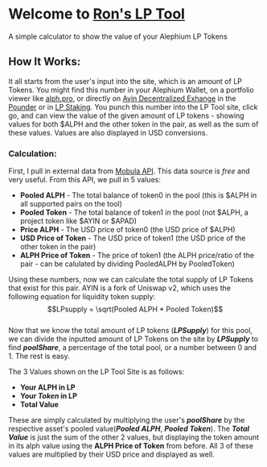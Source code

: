 # Welcome to [Ron's LP Tool](https://rondex.xyz/lp-tool)
A simple calculator to show the value of your Alephium LP Tokens

## How It Works:
It all starts from the user's input into the site, which is an amount of LP Tokens. You might find this number in your Alephium Wallet, on a portfolio viewer like [alph.pro](https://alph.pro), or directly on [Ayin Decentralized Exhange](https://ayin.app) in the [Pounder](https://ayin.app/vault) or in [LP Staking](https://ayin.app/stake). You punch this number into the LP Tool site, click go, and can view the value of the given amount of LP tokens - showing values for both $ALPH and the other token in the pair, as well as the sum of these values. Values are also displayed in USD conversions.

### Calculation:
First, I pull in external data from [Mobula API](https://docs.mobula.io/api-reference/endpoint/market-pair). This data source is *free* and very useful. From this API, we pull in 5 values:
- **Pooled ALPH** - The total balance of token0 in the pool (this is $ALPH in all supported pairs on the tool)
- **Pooled Token** - The total balance of token1 in the pool (not $ALPH, a project token like $AYIN or $APAD)
- **Price ALPH** - The USD price of token0 (the USD price of $ALPH)
- **USD Price of Token** - The USD price of token1 (the USD price of the other token in the pair)
- **ALPH Price of Token** - The price of token1 (the ALPH price/ratio of the pair - can be calulated by dividing PooledALPH by PooledToken)

Using these numbers, now we can calculate the total supply of LP Tokens that exist for this pair. AYIN is a fork of Uniswap v2, which uses the following equation for liquidity token supply:  
$$LPsupply = \sqrt(Pooled ALPH * Pooled Token)$$  
Now that we know the total amount of LP tokens (***LPSupply***) for this pool, we can divide the inputted amount of LP Tokens on the site by ***LPSupply*** to find ***poolShare***, a percentage of the total pool, or a number between 0 and 1. The rest is easy.

The 3 Values shown on the LP Tool Site is as follows:
- **Your ALPH in LP**
- **Your *Token* in LP**
- **Total Value**

These are simply calculated by multiplying the user's ***poolShare*** by the respective asset's pooled value(***Pooled ALPH***, ***Pooled Token***). The ***Total Value*** is just the sum of the other 2 values, but displaying the token amount in its alph value using the **ALPH Price of Token** from before. All 3 of these values are multiplied by their USD price and displayed as well.
